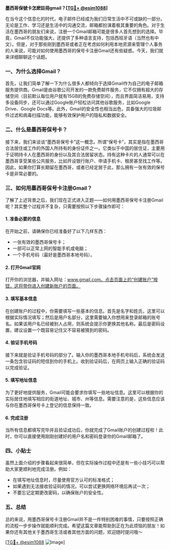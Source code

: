**墨西哥保號卡怎麽註冊gmail？[[TG💪+ @esim1088](https://t.me/s/esim1088)]**

在当今这个信息化的时代，电子邮件已经成为我们日常生活中不可或缺的一部分。无论是工作、学习还是生活中的沟通交流，邮箱都扮演着极其重要的角色。对于生活在墨西哥的朋友们来说，注册一个Gmail邮箱可能是很多人首先想到的选择。毕竟，Gmail不仅功能强大，还提供了多种语言支持，包括西班牙语（当然也有中文）。但是，对于那些刚到墨西哥或者正在考虑如何利用本地资源来管理个人事务的人来说，可能对如何使用墨西哥的保号卡注册Gmail还有些疑惑。今天，我们就来详细聊聊这个话题。

### 一、为什么选择Gmail？

首先，让我们简单了解一下为什么很多人都倾向于选择Gmail作为自己的电子邮箱服务提供商。Gmail是由谷歌公司开发的一款免费邮件服务，它不仅拥有超大的存储空间（目前默认每位用户就有15GB的免费存储空间），而且界面简洁易用，支持多设备同步，还可以通过Google账户轻松访问其他谷歌服务，比如Google Drive、Google Docs等。此外，Gmail的安全性也相当出色，具备强大的垃圾邮件过滤和病毒扫描功能，能够有效保护用户的隐私和数据安全。

### 二、什么是墨西哥保号卡？

接下来，我们来谈谈“墨西哥保号卡”这一概念。所谓“保号卡”，其实是指在墨西哥合法居住或工作的外国人所持有的身份证件之一。它类似于中国的居住证，主要用于证明持卡人在墨西哥的身份以及其合法居留状态。持有这种卡片的人通常可以在墨西哥享受某些公共服务，比如开设银行账户、申请手机卡、租房甚至找工作等。因此，如果你打算长期留在墨西哥，或者已经定居于此，那么拥有一张有效的保号卡是非常必要的。

### 三、如何用墨西哥保号卡注册Gmail？

了解了上述背景之后，我们现在正式进入正题——如何用墨西哥保号卡注册Gmail呢？其实整个过程并不复杂，只需要按照以下步骤操作即可：

#### 1. 准备必要的信息
在开始之前，请确保你已经准备好了以下几样东西：
- 一张有效的墨西哥保号卡；
- 一部可以正常上网的智能手机或电脑；
- 一个手机号码（最好是墨西哥本地号码）。

#### 2. 打开Gmail官网
打开你的浏览器，并输入网址：www.gmail.com。点击页面上的“创建账户”按钮，这将带你进入创建新账户的页面。

#### 3. 填写基本信息
在创建账户的过程中，你需要填写一些基本的信息。首先是名字和姓氏，这里可以根据实际情况填写；然后是用户名部分，这里需要输入你想用来登录邮箱的账号名。如果该用户名已经被别人占用，则系统会提示你更换其他名称。最后是密码设置，建议设置一个既容易记住又不容易被猜到的密码。

#### 4. 验证手机号码
接下来就是验证手机号码的部分了。输入你的墨西哥本地手机号码后，系统会发送一条包含验证码的短信到你的手机上。收到验证码后，在网页上输入正确的验证码以完成验证。

#### 5. 填写地址信息
为了更好地提供服务，Gmail可能会要求你填写一些地址信息。这里可以根据你的实际居住地填写相应的街道地址、城市、州等信息。需要注意的是，这些信息应该与你在墨西哥保号卡上登记的信息保持一致。

#### 6. 完成注册
当所有信息都填写完毕并且验证成功后，你就完成了Gmail账户的创建过程啦！此时，你可以直接使用刚刚创建好的用户名和密码登录你的Gmail邮箱了。

### 四、小贴士

虽然上面介绍的步骤看起来很简单，但在实际操作过程中还是有一些小技巧可以帮助大家更顺利地完成注册。例如：
- 在填写地址信息时，尽量使用官方认可的标准格式；
- 如果遇到无法接收验证码的情况，可以尝试更换网络环境后再试一次；
- 不要忘记定期更改密码，以确保账户的安全性。

### 五、总结

总的来说，用墨西哥保号卡注册Gmail并不是一件特别困难的事情，只要按照正确的流程一步步操作就能顺利完成。希望这篇文章能帮助到正在为此烦恼的朋友！如果你还有其他关于墨西哥生活或者其他方面的问题，欢迎随时提问哦～

[[TG💪+ @esim1088](https://t.me/s/esim1088) ![Image](https://i.postimg.cc/4NQfJmqS/Snipaste-2025-05-13-00-14-12.png)]